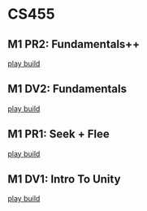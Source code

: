 # CS455

## M1 PR2: Fundamentals++
[play build](https://wagyourtail.github.io/CS455/m1-pr2/index.html)

## M1 DV2: Fundamentals
[play build](https://wagyourtail.github.io/CS455/m1-dv2/index.html)

## M1 PR1: Seek + Flee
[play build](https://wagyourtail.github.io/CS455/m1-pr1/index.html)

## M1 DV1: Intro To Unity
[play build](https://wagyourtail.github.io/CS455/m1-dv1/index.html)

